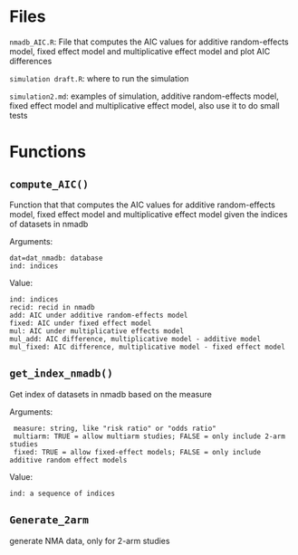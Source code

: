 # Files 
`nmadb_AIC.R`: File that computes the AIC values for additive random-effects model, fixed effect model and multiplicative effect model and plot AIC differences

`simulation draft.R`: where to run the simulation

`simulation2.md`: examples of simulation, additive random-effects model, fixed effect model and multiplicative effect model, also use it to do small tests

# Functions
## `compute_AIC()`
Function that that computes the AIC values for additive random-effects model, fixed effect model and multiplicative effect model given the indices of datasets in nmadb

Arguments: 

    dat=dat_nmadb: database    
    ind: indices
Value:

    ind: indices
    recid: recid in nmadb
    add: AIC under additive random-effects model
    fixed: AIC under fixed effect model
    mul: AIC under multiplicative effects model
    mul_add: AIC difference, multiplicative model - additive model
    mul_fixed: AIC difference, multiplicative model - fixed effect model

## `get_index_nmadb()` 
Get index of datasets in nmadb based on the measure

Arguments: 

     measure: string, like "risk ratio" or "odds ratio"
     multiarm: TRUE = allow multiarm studies; FALSE = only include 2-arm studies
     fixed: TRUE = allow fixed-effect models; FALSE = only include additive random effect models
Value:

    ind: a sequence of indices
## `Generate_2arm`
generate NMA data, only for 2-arm studies

